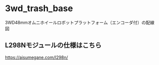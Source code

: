 # 3wd_trash_base

3WD48mmオムニホイールロボットプラットフォーム（エンコーダ付）の配線図

## L298Nモジュールの仕様はこちら
https://aisumegane.com/l298n/
